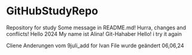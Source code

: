 # GitHubStudyRepo

Repository for study
Some message in README.md!
Hurra, changes and conflicts!
Hello 2024 My name ist Alina!
Git-Hahaber
Hello!
i try it again

Cliene Anderungen
vom 9juli_add for Ivan
File wurde geändert 06,06,24
